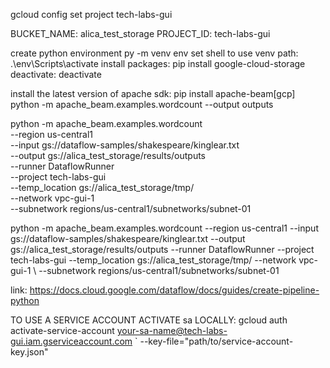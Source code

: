 gcloud config set project tech-labs-gui

BUCKET_NAME: alica_test_storage
PROJECT_ID: tech-labs-gui

create python environment
py -m venv env
set shell to use venv path: .\env\Scripts\activate
install packages: pip install google-cloud-storage
deactivate: deactivate

install the latest version of apache sdk: pip install apache-beam[gcp]
python -m apache_beam.examples.wordcount --output outputs

python -m apache_beam.examples.wordcount \
    --region us-central1 \
    --input gs://dataflow-samples/shakespeare/kinglear.txt \
    --output gs://alica_test_storage/results/outputs \
    --runner DataflowRunner \
    --project tech-labs-gui \
    --temp_location gs://alica_test_storage/tmp/ \
    --network vpc-gui-1 \
    --subnetwork regions/us-central1/subnetworks/subnet-01

python -m apache_beam.examples.wordcount --region us-central1 --input gs://dataflow-samples/shakespeare/kinglear.txt --output gs://alica_test_storage/results/outputs --runner DataflowRunner --project tech-labs-gui --temp_location gs://alica_test_storage/tmp/ --network vpc-gui-1 \ --subnetwork regions/us-central1/subnetworks/subnet-01

link: https://docs.cloud.google.com/dataflow/docs/guides/create-pipeline-python

TO USE A SERVICE ACCOUNT ACTIVATE sa LOCALLY: gcloud auth activate-service-account your-sa-name@tech-labs-gui.iam.gserviceaccount.com `
    --key-file="path/to/service-account-key.json"


